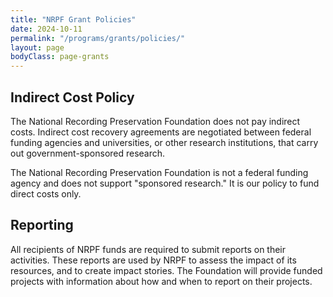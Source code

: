 ```yaml
---
title: "NRPF Grant Policies"
date: 2024-10-11
permalink: "/programs/grants/policies/"
layout: page
bodyClass: page-grants
---
```


## Indirect Cost Policy

The National Recording Preservation Foundation does not pay indirect costs.
Indirect cost recovery agreements are negotiated
between federal funding agencies and universities, or other research institutions,
that carry out government-sponsored research.

The National Recording Preservation Foundation is not a federal funding agency
and does not support "sponsored research."
It is our policy to fund direct costs only.

## Reporting

All recipients of NRPF funds are required to submit reports on their activities. These reports are used by NRPF to assess the impact of its resources, and to create impact stories.
The Foundation will provide funded projects with information about how and when to report on their projects.
